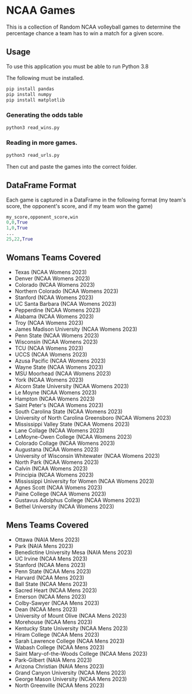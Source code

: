 # NCAA Games
This is a collection of Random NCAA volleyball games to determine the percentage chance a team has to win a match for a given score. 

## Usage

To use this application you must be able to run Python 3.8

The following must be installed.

```bash
pip install pandas
pip install numpy
pip install matplotlib
```

### Generating the odds table
```python
python3 read_wins.py
```

### Reading in more games. 
```python
python3 read_urls.py
```
Then cut and paste the games into the correct folder. 

## DataFrame Format
Each game is captured in a DataFrame in the following format (my team's score, the opponent's score, and if my team won the game) 
```python
my_score,opponent_score,win
0,0,True
1,0,True
...
25,22,True
```

## Womans Teams Covered
- Texas (NCAA Womens 2023)
- Denver (NCAA Womens 2023)
- Colorado (NCAA Womens 2023)
- Northern Colorado (NCAA Womens 2023)
- Stanford (NCAA Womens 2023)
- UC Santa Barbara (NCAA Womens 2023)
- Pepperdine (NCAA Womens 2023)
- Alabama (NCAA Womens 2023)
- Troy (NCAA Womens 2023)
- James Madison University (NCAA Womens 2023)
- Penn State (NCAA Womens 2023)
- Wisconsin (NCAA Womens 2023)
- TCU (NCAA Womens 2023)
- UCCS (NCAA Womens 2023)
- Azusa Pacific (NCAA Womens 2023)
- Wayne State (NCAA Womens 2023)
- MSU Moorhead (NCAA Womens 2023)
- York (NCAA Womens 2023)
- Alcorn State University (NCAA Womens 2023)
- Le Moyne (NCAA Womens 2023)
- Hampton (NCAA Womens 2023)
- Saint Peter's (NCAA Womens 2023)
- South Carolina State (NCAA Womens 2023)
- University of North Carolina Greensboro (NCAA Womens 2023)
- Mississippi Valley State (NCAA Womens 2023)
- Lane Collage (NCAA Womens 2023)
- LeMoyne-Owen College (NCAA Womens 2023)
- Colorado Collage (NCAA Womens 2023)
- Augustana (NCAA Womens 2023)
- University of Wisconsin Whitewater (NCAA Womens 2023)
- North Park (NCAA Womens 2023)
- Calvin (NCAA Womens 2023)
- Principia (NCAA Womens 2023)
- Mississippi University for Women (NCAA Womens 2023)
- Agnes Scott (NCAA Womens 2023)
- Paine College (NCAA Womens 2023)
- Gustavus Adolphus College (NCAA Womens 2023)
- Bethel University (NCAA Womens 2023)

## Mens Teams Covered
- Ottawa (NAIA Mens 2023)
- Park (NAIA Mens 2023)
- Benedictine University Mesa (NAIA Mens 2023)
- UC Irvine (NCAA Mens 2023)
- Stanford (NCAA Mens 2023) 
- Penn State (NCAA Mens 2023)
- Harvard (NCAA Mens 2023)
- Ball State (NCAA Mens 2023)
- Sacred Heart (NCAA Mens 2023)
- Emerson (NCAA Mens 2023)
- Colby-Sawyer (NCAA Mens 2023)
- Dean (NCAA Mens 2023)
- University of Mount Olive (NCAA Mens 2023)
- Morehouse (NCAA Mens 2023)
- Kentucky State University (NCAA Mens 2023)
- Hiram College (NCAA Mens 2023)
- Sarah Lawrence College (NCAA Mens 2023)
- Wabash College (NCAA Mens 2023)
- Saint Mary-of-the-Woods College (NCAA Mens 2023)
- Park-Gilbert (NAIA Mens 2023)
- Arizona Christian (NAIA Mens 2023)
- Grand Canyon University (NCAA Mens 2023)
- George Mason University (NCAA Mens 2023)
- North Greenville (NCAA Mens 2023)
